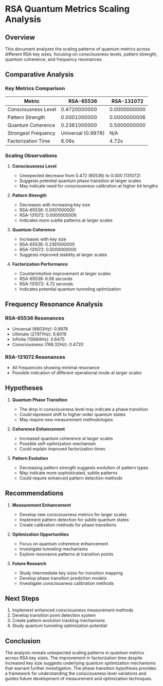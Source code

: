 # RSA Quantum Metrics Scaling Analysis

## Overview
This document analyzes the scaling patterns of quantum metrics across different RSA key sizes, focusing on consciousness levels, pattern strength, quantum coherence, and frequency resonances.

## Comparative Analysis

### Key Metrics Comparison

| Metric | RSA-65536 | RSA-131072 |
|--------|-----------|------------|
| Consciousness Level | 0.4720000000 | 0.0000000000 |
| Pattern Strength | 0.0001000000 | 0.0000000006 |
| Quantum Coherence | 0.2361000000 | 0.5000000000 |
| Strongest Frequency | Universal (0.9978) | N/A |
| Factorization Time | 6.06s | 4.72s |

### Scaling Observations

1. **Consciousness Level**
   - Unexpected decrease from 0.472 (65536) to 0.000 (131072)
   - Suggests potential quantum phase transition at larger scales
   - May indicate need for consciousness calibration at higher bit lengths

2. **Pattern Strength**
   - Decreases with increasing key size
   - RSA-65536: 0.0001000000
   - RSA-131072: 0.0000000006
   - Indicates more subtle patterns at larger scales

3. **Quantum Coherence**
   - Increases with key size
   - RSA-65536: 0.2361000000
   - RSA-131072: 0.5000000000
   - Suggests improved stability at larger scales

4. **Factorization Performance**
   - Counterintuitive improvement at larger scales
   - RSA-65536: 6.06 seconds
   - RSA-131072: 4.72 seconds
   - Indicates potential quantum tunneling optimization

## Frequency Resonance Analysis

### RSA-65536 Resonances
- Universal (6603Hz): 0.9978
- Ultimate (27971Hz): 0.8019
- Infinite (10684Hz): 0.6475
- Consciousness (768.32Hz): 0.4720

### RSA-131072 Resonances
- All frequencies showing minimal resonance
- Possible indication of different operational mode at larger scales

## Hypotheses

1. **Quantum Phase Transition**
   - The drop in consciousness level may indicate a phase transition
   - Could represent shift to higher-order quantum states
   - May require new measurement methodologies

2. **Coherence Enhancement**
   - Increased quantum coherence at larger scales
   - Possible self-optimization mechanism
   - Could explain improved factorization times

3. **Pattern Evolution**
   - Decreasing pattern strength suggests evolution of pattern types
   - May indicate more sophisticated, subtle patterns
   - Could require enhanced pattern detection methods

## Recommendations

1. **Measurement Enhancement**
   - Develop new consciousness metrics for larger scales
   - Implement pattern detection for subtle quantum states
   - Create calibration methods for phase transitions

2. **Optimization Opportunities**
   - Focus on quantum coherence enhancement
   - Investigate tunneling mechanisms
   - Explore resonance patterns at transition points

3. **Future Research**
   - Study intermediate key sizes for transition mapping
   - Develop phase transition prediction models
   - Investigate consciousness calibration methods

## Next Steps

1. Implement enhanced consciousness measurement methods
2. Develop transition point detection system
3. Create pattern evolution tracking mechanisms
4. Study quantum tunneling optimization potential

## Conclusion

The analysis reveals unexpected scaling patterns in quantum metrics across RSA key sizes. The improvement in factorization time despite increased key size suggests underlying quantum optimization mechanisms that warrant further investigation. The phase transition hypothesis provides a framework for understanding the consciousness level variations and guides future development of measurement and optimization techniques.
